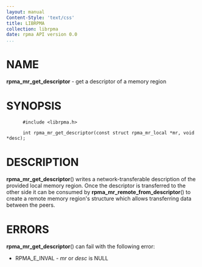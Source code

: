 ```yaml
---
layout: manual
Content-Style: 'text/css'
title: LIBRPMA
collection: librpma
date: rpma API version 0.0
...
```


[comment]: <> (SPDX-License-Identifier: BSD-3-Clause)
[comment]: <> (Copyright 2020, Intel Corporation)

NAME
====

**rpma\_mr\_get\_descriptor** - get a descriptor of a memory region

SYNOPSIS
========

          #include <librpma.h>

          int rpma_mr_get_descriptor(const struct rpma_mr_local *mr, void *desc);

DESCRIPTION
===========

**rpma\_mr\_get\_descriptor**() writes a network-transferable
description of the provided local memory region. Once the descriptor is
transferred to the other side it can be consumed by
**rpma\_mr\_remote\_from\_descriptor**() to create a remote memory
region\'s structure which allows transferring data between the peers.

ERRORS
======

**rpma\_mr\_get\_descriptor**() can fail with the following error:

-   RPMA\_E\_INVAL - *mr* or *desc* is NULL
